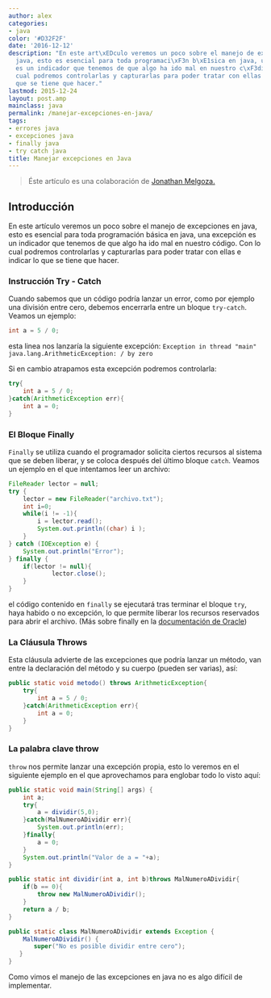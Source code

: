 ```yaml
---
author: alex
categories:
- java
color: '#D32F2F'
date: '2016-12-12'
description: "En este art\xEDculo veremos un poco sobre el manejo de excepciones en
  java, esto es esencial para toda programaci\xF3n b\xE1sica en java, una excepci\xF3n
  es un indicador que tenemos de que algo ha ido mal en nuestro c\xF3digo. Con lo
  cual podremos controlarlas y capturarlas para poder tratar con ellas e indicar lo
  que se tiene que hacer."
lastmod: 2015-12-24
layout: post.amp
mainclass: java
permalink: /manejar-excepciones-en-java/
tags:
- errores java
- excepciones java
- finally java
- try catch java
title: Manejar excepciones en Java
---
```


> Éste artículo es una colaboración de [Jonathan Melgoza.][1]

## Introducción

En este artículo veremos un poco sobre el manejo de excepciones en java, esto es esencial para toda programación básica en java, una excepción es un indicador que tenemos de que algo ha ido mal en nuestro código. Con lo cual podremos controlarlas y capturarlas para poder tratar con ellas e indicar lo que se tiene que hacer.

<!--more--><!--ad-->

### Instrucción Try - Catch

Cuando sabemos que un código podría lanzar un error, como por ejemplo una división entre cero, debemos encerrarla entre un bloque `try-catch`. Veamos un ejemplo:

```java
int a = 5 / 0;

```

esta linea nos lanzaría la siguiente excepción: `Exception in thread "main" java.lang.ArithmeticException: / by zero`

Si en cambio atrapamos esta excepción podremos controlarla:

```java
try{
    int a = 5 / 0;
}catch(ArithmeticException err){
    int a = 0;
}

```

### El Bloque Finally

`Finally` se utiliza cuando el programador solicita ciertos recursos al sistema que se deben liberar, y se coloca después del último bloque `catch`. Veamos un ejemplo en el que intentamos leer un archivo:

```java
FileReader lector = null;
try {
    lector = new FileReader("archivo.txt");
    int i=0;
    while(i != -1){
        i = lector.read();
        System.out.println((char) i );
    }
} catch (IOException e) {
    System.out.println("Error");
} finally {
    if(lector != null){
            lector.close();
    }
}

```

el código contenido en `finally` se ejecutará tras terminar el bloque `try`, haya habido o no excepción, lo que permite liberar los recursos reservados para abrir el archivo. (Más sobre finally en la [documentación de Oracle][2])

### La Cláusula Throws

Esta cláusula advierte de las excepciones que podría lanzar un método, van entre la declaración del método y su cuerpo (pueden ser varias), así:

```java
public static void metodo() throws ArithmeticException{
    try{
        int a = 5 / 0;
    }catch(ArithmeticException err){
        int a = 0;
    }
}

```

### La palabra clave throw

`throw` nos permite lanzar una excepción propia, esto lo veremos en el siguiente ejemplo en el que aprovechamos para englobar todo lo visto aquí:

```java
public static void main(String[] args) {
    int a;
    try{
        a = dividir(5,0);
    }catch(MalNumeroADividir err){
        System.out.println(err);
    }finally{
        a = 0;
    }
    System.out.println("Valor de a = "+a);
}

public static int dividir(int a, int b)throws MalNumeroADividir{
    if(b == 0){
        throw new MalNumeroADividir();
    }
    return a / b;
}

public static class MalNumeroADividir extends Exception {
    MalNumeroADividir() {
       super("No es posible dividir entre cero");
   }
}


```

Como vimos el manejo de las excepciones en java no es algo difícil de implementar.



 [1]: http://jonathanmelgoza.com/blog/ "Blog del colaborador"
 [2]: http://docs.oracle.com/javase/tutorial/essential/exceptions/finally.html "Finally Oracle"